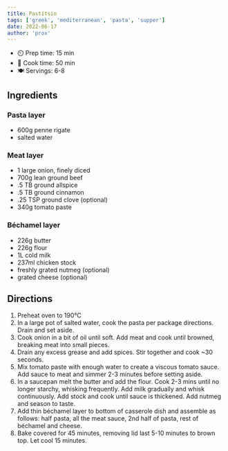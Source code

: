 ```yaml
---
title: Pastítsio
tags: ['greek', 'mediterranean', 'pasta', 'supper']
date: 2022-06-17
author: 'prox'
---
```


- ⏲️ Prep time: 15 min
- 🍳 Cook time: 50 min
- 🍽️ Servings: 6-8

## Ingredients

### Pasta layer

- 600g penne rigate
- salted water

### Meat layer

- 1 large onion, finely diced
- 700g lean ground beef
- .5 TB ground allspice
- .5 TB ground cinnamon
- .25 TSP ground clove (optional)
- 340g tomato paste

### Béchamel layer

- 226g butter
- 226g flour
- 1L cold milk
- 237ml chicken stock
- freshly grated nutmeg (optional)
- grated cheese (optional)

## Directions

1. Preheat oven to 190°C
2. In a large pot of salted water, cook the pasta per package directions. Drain and set aside.
3. Cook onion in a bit of oil until soft. Add meat and cook until browned, breaking meat into small pieces.
4. Drain any excess grease and add spices. Stir together and cook ~30 seconds.
5. Mix tomato paste with enough water to create a viscous tomato sauce. Add sauce to meat and simmer 2-3 minutes before
   setting aside.
6. In a saucepan melt the butter and add the flour. Cook 2-3 mins until no longer starchy, whisking frequently. Add milk
   gradually and whisk continuously. Add stock and cook until sauce is thickened. Add nutmeg and season to taste.
7. Add thin béchamel layer to bottom of casserole dish and assemble as follows: half pasta, all the meat sauce, 2nd half
   of pasta, rest of béchamel and cheese.
8. Bake covered for 45 minutes, removing lid last 5-10 minutes to brown top. Let cool 15 minutes.

